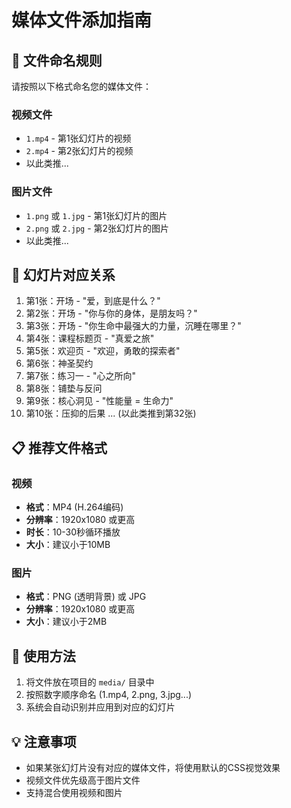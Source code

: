 # 媒体文件添加指南

## 📁 文件命名规则

请按照以下格式命名您的媒体文件：

### 视频文件
- `1.mp4` - 第1张幻灯片的视频
- `2.mp4` - 第2张幻灯片的视频
- 以此类推...

### 图片文件  
- `1.png` 或 `1.jpg` - 第1张幻灯片的图片
- `2.png` 或 `2.jpg` - 第2张幻灯片的图片
- 以此类推...

## 🎯 幻灯片对应关系

1. 第1张：开场 - "爱，到底是什么？"
2. 第2张：开场 - "你与你的身体，是朋友吗？"
3. 第3张：开场 - "你生命中最强大的力量，沉睡在哪里？"
4. 第4张：课程标题页 - "真爱之旅"
5. 第5张：欢迎页 - "欢迎，勇敢的探索者"
6. 第6张：神圣契约
7. 第7张：练习一 - "心之所向"
8. 第8张：铺垫与反问
9. 第9张：核心洞见 - "性能量 = 生命力"
10. 第10张：压抑的后果
... (以此类推到第32张)

## 📋 推荐文件格式

### 视频
- **格式**：MP4 (H.264编码)
- **分辨率**：1920x1080 或更高
- **时长**：10-30秒循环播放
- **大小**：建议小于10MB

### 图片
- **格式**：PNG (透明背景) 或 JPG
- **分辨率**：1920x1080 或更高
- **大小**：建议小于2MB

## 🚀 使用方法

1. 将文件放在项目的 `media/` 目录中
2. 按照数字顺序命名 (1.mp4, 2.png, 3.jpg...)
3. 系统会自动识别并应用到对应的幻灯片

## 💡 注意事项

- 如果某张幻灯片没有对应的媒体文件，将使用默认的CSS视觉效果
- 视频文件优先级高于图片文件
- 支持混合使用视频和图片